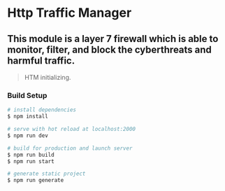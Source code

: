 # Http Traffic Manager

## This module is a layer 7 firewall which is able to monitor, filter, and block the cyberthreats and harmful traffic.

> HTM initializing.

### Build Setup

``` bash
# install dependencies
$ npm install

# serve with hot reload at localhost:2000
$ npm run dev

# build for production and launch server
$ npm run build
$ npm run start

# generate static project
$ npm run generate
```

